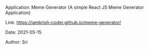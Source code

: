 Application: Meme Generator (A simple React JS Meme Generator Application)

Link: https://iamkrish-coder.github.io/meme-generator/

Date: 2021-05-15

Author: Sri
